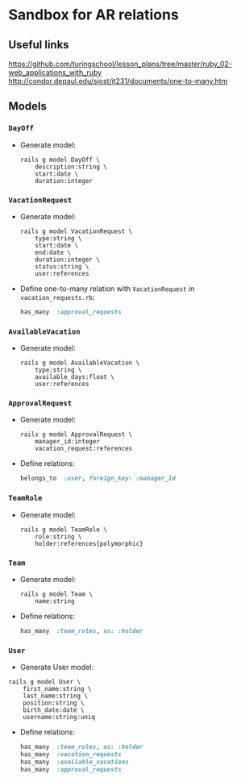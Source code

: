 #   Sandbox for AR relations

##  Useful links
https://github.com/turingschool/lesson_plans/tree/master/ruby_02-web_applications_with_ruby
http://condor.depaul.edu/sjost/it231/documents/one-to-many.htm

##  Models
### `DayOff`
- Generate model:
  ```
  rails g model DayOff \
      description:string \
      start:date \
      duration:integer
  ```


### `VacationRequest`
- Generate model:
  ```
  rails g model VacationRequest \
      type:string \
      start:date \
      end:date \
      duration:integer \
      status:string \
      user:references
  ```

- Define one-to-many relation with `VacationRequest` in `vacation_requests.rb`:
  ```ruby
  has_many  :approval_requests
  ```


### `AvailableVacation`
- Generate model:
  ```
  rails g model AvailableVacation \
      type:string \
      available_days:float \
      user:references
  ```
  <!-- TODO: float? -->


### `ApprovalRequest`

- Generate model:
  ```
  rails g model ApprovalRequest \
      manager_id:integer
      vacation_request:references
  ```
- Define relations:
  ```ruby
  belongs_to  :user, foreign_key: :manager_id
  ```


### `TeamRole`
- Generate model:
  ```
  rails g model TeamRole \
      role:string \
      holder:references{polymorphic}
  ```


### `Team`
- Generate model:
  ```
  rails g model Team \
      name:string
  ```

- Define relations:
  ```ruby
  has_many  :team_roles, as: :holder
  ```


### `User`
- Generate User model:
```
rails g model User \
    first_name:string \
    last_name:string \
    position:string \
    birth_date:date \
    username:string:uniq
```

- Define relations:
  ```ruby
  has_many  :team_roles, as: :holder
  has_many  :vacation_requests
  has_many  :available_vacations
  has_many  :approval_requests
  ```
